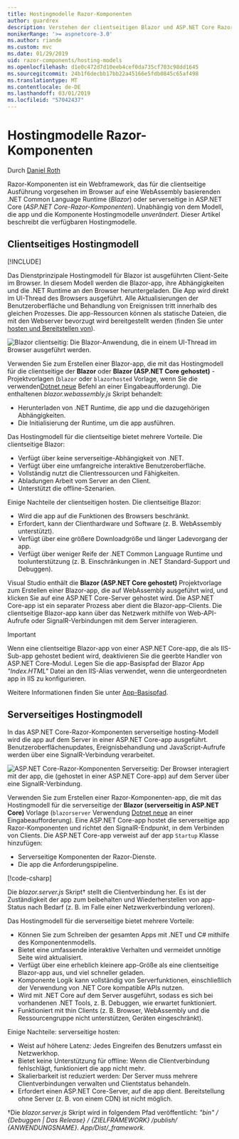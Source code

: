 ```yaml
---
title: Hostingmodelle Razor-Komponenten
author: guardrex
description: Verstehen der clientseitigen Blazor und ASP.NET Core Razor Serverkomponenten Hostingmodelle.
monikerRange: '>= aspnetcore-3.0'
ms.author: riande
ms.custom: mvc
ms.date: 01/29/2019
uid: razor-components/hosting-models
ms.openlocfilehash: d1e0c472d7d10eeb4cef0da735cf703c98dd1645
ms.sourcegitcommit: 24b1f6decbb17bb22a45166e5fdb0845c65af498
ms.translationtype: MT
ms.contentlocale: de-DE
ms.lasthandoff: 03/01/2019
ms.locfileid: "57042437"
---
```

# <a name="razor-components-hosting-models"></a>Hostingmodelle Razor-Komponenten

Durch [Daniel Roth](https://github.com/danroth27)

Razor-Komponenten ist ein Webframework, das für die clientseitige Ausführung vorgesehen im Browser auf eine WebAssembly basierenden .NET Common Language Runtime (*Blazor*) oder serverseitige in ASP.NET Core (*ASP.NET Core-Razor-Komponenten*). Unabhängig von dem Modell, die app und die Komponente Hostingmodelle *unverändert*. Dieser Artikel beschreibt die verfügbaren Hostingmodelle.

## <a name="client-side-hosting-model"></a>Clientseitiges Hostingmodell

[!INCLUDE[](~/includes/razor-components-preview-notice.md)]

Das Dienstprinzipale Hostingmodell für Blazor ist ausgeführten Client-Seite im Browser. In diesem Modell werden die Blazor-app, ihre Abhängigkeiten und die .NET Runtime an den Browser heruntergeladen. Die App wird direkt im UI-Thread des Browsers ausgeführt. Alle Aktualisierungen der Benutzeroberfläche und Behandlung von Ereignissen tritt innerhalb des gleichen Prozesses. Die app-Ressourcen können als statische Dateien, die mit den Webserver bevorzugt wird bereitgestellt werden (finden Sie unter [hosten und Bereitstellen von](xref:host-and-deploy/razor-components/index)).

![Blazor clientseitig: Die Blazor-Anwendung, die in einem UI-Thread im Browser ausgeführt werden.](hosting-models/_static/client-side.png)

Verwenden Sie zum Erstellen einer Blazor-app, die mit das Hostingmodell für die clientseitige der **Blazor** oder **Blazor (ASP.NET Core gehostet)** -Projektvorlagen (`blazor` oder `blazorhosted` Vorlage, wenn Sie die verwenden[Dotnet neue](/dotnet/core/tools/dotnet-new) Befehl an einer Eingabeaufforderung). Die enthaltenen *blazor.webassembly.js* Skript behandelt:

* Herunterladen von .NET Runtime, die app und die dazugehörigen Abhängigkeiten.
* Die Initialisierung der Runtime, um die app ausführen.

Das Hostingmodell für die clientseitige bietet mehrere Vorteile. Die clientseitige Blazor:

* Verfügt über keine serverseitige-Abhängigkeit von .NET.
* Verfügt über eine umfangreiche interaktive Benutzeroberfläche.
* Vollständig nutzt die Clientressourcen und Fähigkeiten.
* Abladungen Arbeit vom Server an den Client.
* Unterstützt die offline-Szenarien.

Einige Nachteile der clientseitigen hosten. Die clientseitige Blazor:

* Wird die app auf die Funktionen des Browsers beschränkt.
* Erfordert, kann der Clienthardware und Software (z. B. WebAssembly unterstützt).
* Verfügt über eine größere Downloadgröße und länger Ladevorgang der app.
* Verfügt über weniger Reife der .NET Common Language Runtime und toolunterstützung (z. B. Einschränkungen in .NET Standard-Support und Debuggen).

Visual Studio enthält die **Blazor (ASP.NET Core gehostet)** Projektvorlage zum Erstellen einer Blazor-app, die auf WebAssembly ausgeführt wird, und klicken Sie auf eine ASP.NET Core-Server gehostet wird. Die ASP.NET Core-app ist ein separater Prozess aber dient die Blazor-app-Clients. Die clientseitige Blazor-app kann über das Netzwerk mithilfe von Web-API-Aufrufe oder SignalR-Verbindungen mit dem Server interagieren.

> [!IMPORTANT]
> Wenn eine clientseitige Blazor-app von einer ASP.NET Core-app, die als IIS-Sub-app gehostet bedient wird, deaktivieren Sie die geerbte Handler von ASP.NET Core-Modul. Legen Sie die app-Basispfad der Blazor App *"Index.HTML"* Datei an den IIS-Alias verwendet, wenn die untergeordneten app in IIS zu konfigurieren.
>
> Weitere Informationen finden Sie unter [App-Basispfad](xref:host-and-deploy/razor-components/index#app-base-path).

## <a name="server-side-hosting-model"></a>Serverseitiges Hostingmodell

In das ASP.NET Core-Razor-Komponenten serverseitige hosting-Modell wird die app auf dem Server in einer ASP.NET Core-app ausgeführt. Benutzeroberflächenupdates, Ereignisbehandlung und JavaScript-Aufrufe werden über eine SignalR-Verbindung verarbeitet.

![ASP.NET Core-Razor-Komponenten Serverseitig: Der Browser interagiert mit der app, die (gehostet in einer ASP.NET Core-app) auf dem Server über eine SignalR-Verbindung.](hosting-models/_static/server-side.png)

Verwenden Sie zum Erstellen einer Razor-Komponenten-app, die mit das Hostingmodell für die serverseitige der **Blazor (serverseitig in ASP.NET Core)** Vorlage (`blazorserver` Verwendung [Dotnet neue](/dotnet/core/tools/dotnet-new) an einer Eingabeaufforderung). Eine ASP.NET Core-app hostet die serverseitige app Razor-Komponenten und richtet den SignalR-Endpunkt, in dem Verbinden von Clients. Die ASP.NET Core-app verweist auf der app `Startup` Klasse hinzufügen:

* Serverseitige Komponenten der Razor-Dienste.
* Die app die Anforderungspipeline.

[!code-csharp[](hosting-models/samples_snapshot/Startup.cs?highlight=5,27)]

Die *blazor.server.js* Skript&dagger; stellt die Clientverbindung her. Es ist der Zuständigkeit der app zum beibehalten und Wiederherstellen von app-Status nach Bedarf (z. B. im Falle einer Netzwerkverbindung verloren).

Das Hostingmodell für die serverseitige bietet mehrere Vorteile:

* Können Sie zum Schreiben der gesamten Apps mit .NET und C# mithilfe des Komponentenmodells.
* Bietet eine umfassende interaktive Verhalten und vermeidet unnötige Seite wird aktualisiert.
* Verfügt über eine erheblich kleinere app-Größe als eine clientseitige Blazor-app aus, und viel schneller geladen.
* Komponente Logik kann vollständig von Serverfunktionen, einschließlich der Verwendung von .NET Core kompatible APIs nutzen.
* Wird mit .NET Core auf dem Server ausgeführt, sodass es sich bei vorhandenen .NET Tools, z. B. Debuggen, wie erwartet funktioniert.
* Funktioniert mit thin Clients (z. B. Browser, WebAssembly und die Ressourcengruppe nicht unterstützen, Geräten eingeschränkt).

Einige Nachteile: serverseitige hosten:

* Weist auf höhere Latenz: Jedes Eingreifen des Benutzers umfasst ein Netzwerkhop.
* Bietet keine Unterstützung für offline: Wenn die Clientverbindung fehlschlägt, funktioniert die app nicht mehr.
* Skalierbarkeit ist reduziert werden: Der Server muss mehrere Clientverbindungen verwalten und Clientstatus behandeln.
* Erfordert einen ASP.NET Core-Server, auf die app dient. Bereitstellung ohne Server (z. B. von einem CDN) ist nicht möglich.

&dagger;Die *blazor.server.js* Skript wird in folgendem Pfad veröffentlicht: *"bin" / {Debuggen | Das Release} / {ZIELFRAMEWORK} /publish/ {ANWENDUNGSNAME}. App/Dist/_framework*.
